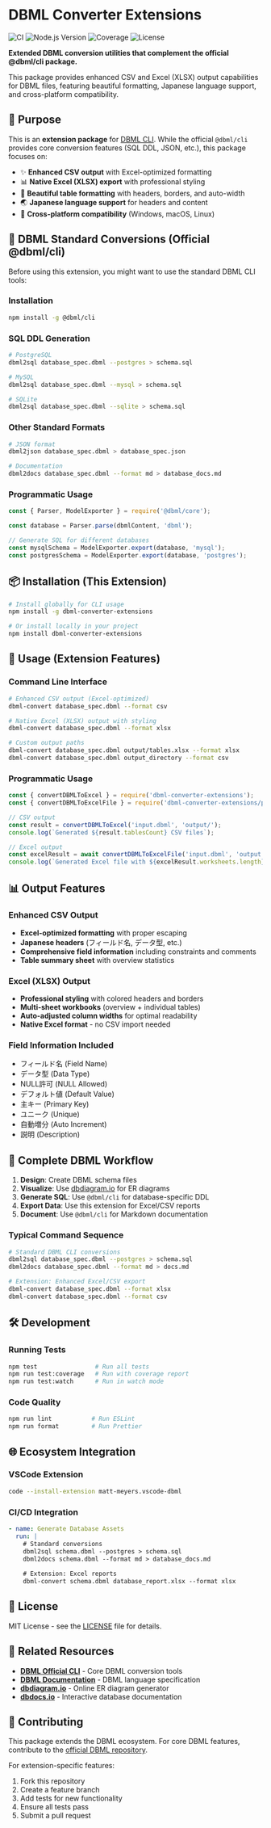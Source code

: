 # DBML Converter Extensions

![CI](https://github.com/instantraaamen/dbml/workflows/%F0%9F%94%84%20Continuous%20Integration/badge.svg)
![Node.js Version](https://img.shields.io/badge/node-18%20%7C%2020%20%7C%2022-brightgreen)
![Coverage](https://img.shields.io/badge/coverage-100%25-brightgreen)
![License](https://img.shields.io/badge/license-MIT-blue)

**Extended DBML conversion utilities that complement the official @dbml/cli package.**

This package provides enhanced CSV and Excel (XLSX) output capabilities for DBML files, featuring beautiful formatting, Japanese language support, and cross-platform compatibility.

## 🎯 Purpose

This is an **extension package** for [DBML CLI](https://github.com/holistics/dbml/tree/master/packages/dbml-cli). While the official `@dbml/cli` provides core conversion features (SQL DDL, JSON, etc.), this package focuses on:

- ✨ **Enhanced CSV output** with Excel-optimized formatting
- 📊 **Native Excel (XLSX) export** with professional styling
- 🎨 **Beautiful table formatting** with headers, borders, and auto-width
- 🌏 **Japanese language support** for headers and content
- 🚀 **Cross-platform compatibility** (Windows, macOS, Linux)

## 🔧 DBML Standard Conversions (Official @dbml/cli)

Before using this extension, you might want to use the standard DBML CLI tools:

### Installation
```bash
npm install -g @dbml/cli
```

### SQL DDL Generation
```bash
# PostgreSQL
dbml2sql database_spec.dbml --postgres > schema.sql

# MySQL  
dbml2sql database_spec.dbml --mysql > schema.sql

# SQLite
dbml2sql database_spec.dbml --sqlite > schema.sql
```

### Other Standard Formats
```bash
# JSON format
dbml2json database_spec.dbml > database_spec.json

# Documentation
dbml2docs database_spec.dbml --format md > database_docs.md
```

### Programmatic Usage
```javascript
const { Parser, ModelExporter } = require('@dbml/core');

const database = Parser.parse(dbmlContent, 'dbml');

// Generate SQL for different databases
const mysqlSchema = ModelExporter.export(database, 'mysql');
const postgresSchema = ModelExporter.export(database, 'postgres');
```

## 📦 Installation (This Extension)

```bash
# Install globally for CLI usage
npm install -g dbml-converter-extensions

# Or install locally in your project
npm install dbml-converter-extensions
```

## 🚀 Usage (Extension Features)

### Command Line Interface

```bash
# Enhanced CSV output (Excel-optimized)
dbml-convert database_spec.dbml --format csv

# Native Excel (XLSX) output with styling
dbml-convert database_spec.dbml --format xlsx

# Custom output paths
dbml-convert database_spec.dbml output/tables.xlsx --format xlsx
dbml-convert database_spec.dbml output_directory --format csv
```

### Programmatic Usage

```javascript
const { convertDBMLToExcel } = require('dbml-converter-extensions');
const { convertDBMLToExcelFile } = require('dbml-converter-extensions/pkg/excelConverter');

// CSV output
const result = convertDBMLToExcel('input.dbml', 'output/');
console.log(`Generated ${result.tablesCount} CSV files`);

// Excel output
const excelResult = await convertDBMLToExcelFile('input.dbml', 'output.xlsx');
console.log(`Generated Excel file with ${excelResult.worksheets.length} sheets`);
```

## 📊 Output Features

### Enhanced CSV Output
- **Excel-optimized formatting** with proper escaping
- **Japanese headers** (フィールド名, データ型, etc.)
- **Comprehensive field information** including constraints and comments
- **Table summary sheet** with overview statistics

### Excel (XLSX) Output
- **Professional styling** with colored headers and borders
- **Multi-sheet workbooks** (overview + individual tables)
- **Auto-adjusted column widths** for optimal readability
- **Native Excel format** - no CSV import needed

### Field Information Included
- フィールド名 (Field Name)
- データ型 (Data Type)
- NULL許可 (NULL Allowed)
- デフォルト値 (Default Value)
- 主キー (Primary Key)
- ユニーク (Unique)
- 自動増分 (Auto Increment)
- 説明 (Description)

## 🔗 Complete DBML Workflow

1. **Design**: Create DBML schema files
2. **Visualize**: Use [dbdiagram.io](https://dbdiagram.io) for ER diagrams
3. **Generate SQL**: Use `@dbml/cli` for database-specific DDL
4. **Export Data**: Use this extension for Excel/CSV reports
5. **Document**: Use `@dbml/cli` for Markdown documentation

### Typical Command Sequence
```bash
# Standard DBML CLI conversions
dbml2sql database_spec.dbml --postgres > schema.sql
dbml2docs database_spec.dbml --format md > docs.md

# Extension: Enhanced Excel/CSV export
dbml-convert database_spec.dbml --format xlsx
dbml-convert database_spec.dbml --format csv
```

## 🛠️ Development

### Running Tests
```bash
npm test                # Run all tests
npm run test:coverage   # Run with coverage report
npm run test:watch      # Run in watch mode
```

### Code Quality
```bash
npm run lint           # Run ESLint
npm run format         # Run Prettier
```

## 🌐 Ecosystem Integration

### VSCode Extension
```bash
code --install-extension matt-meyers.vscode-dbml
```

### CI/CD Integration
```yaml
- name: Generate Database Assets
  run: |
    # Standard conversions
    dbml2sql schema.dbml --postgres > schema.sql
    dbml2docs schema.dbml --format md > database_docs.md
    
    # Extension: Excel reports
    dbml-convert schema.dbml database_report.xlsx --format xlsx
```

## 📄 License

MIT License - see the [LICENSE](LICENSE) file for details.

## 🔗 Related Resources

- **[DBML Official CLI](https://github.com/holistics/dbml/tree/master/packages/dbml-cli)** - Core DBML conversion tools
- **[DBML Documentation](https://dbml.dbdiagram.io/)** - DBML language specification
- **[dbdiagram.io](https://dbdiagram.io/)** - Online ER diagram generator
- **[dbdocs.io](https://dbdocs.io/)** - Interactive database documentation

## 🤝 Contributing

This package extends the DBML ecosystem. For core DBML features, contribute to the [official DBML repository](https://github.com/holistics/dbml).

For extension-specific features:
1. Fork this repository
2. Create a feature branch
3. Add tests for new functionality
4. Ensure all tests pass
5. Submit a pull request